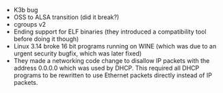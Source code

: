 - K3b bug
- OSS to ALSA transition (did it break?)
- cgroups v2
- Ending support for ELF binaries (they introduced a compatibility tool before doing it though)
- Linux 3.14 broke 16 bit programs running on WINE (which was due to an urgent security bugfix, which was later fixed)
- They made a networking code change to disallow IP packets with the address 0.0.0.0 which was used by DHCP. This required all DHCP programs to be rewritten to use Ethernet packets directly instead of IP packets.